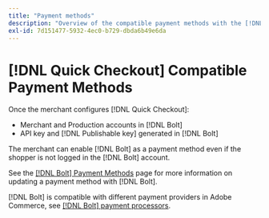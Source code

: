 ```yaml
---
title: "Payment methods"
description: "Overview of the compatible payment methods with the [!DNL Quick Checkout] for Adobe Commerce extension."
exl-id: 7d151477-5932-4ec0-b729-dbda6b49e6da
---
```

# [!DNL Quick Checkout] Compatible Payment Methods

Once the merchant configures [!DNL Quick Checkout]:

- Merchant and Production accounts in [!DNL Bolt]
- API key and [!DNL Publishable key] generated in [!DNL Bolt]

The merchant can enable [!DNL Bolt] as a payment method even if the shopper is not logged in the [!DNL Bolt] account.

See the [[!DNL Bolt] Payment Methods](https://help.bolt.com/shoppers/guides/checkout/update-payment-method) page for more information on updating a payment method with [!DNL Bolt].

[!DNL Bolt] is compatible with different payment providers in Adobe Commerce, see [[!DNL Bolt] payment processors](https://help.bolt.com/connectors/payment-processors/).
